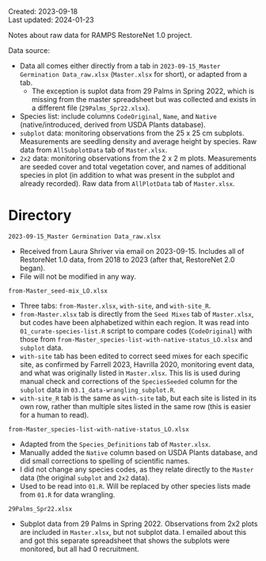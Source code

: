 Created: 2023-09-18  
Last updated: 2024-01-23
  
Notes about raw data for RAMPS RestoreNet 1.0 project.

Data source:
- Data all comes either directly from a tab in `2023-09-15_Master Germination Data_raw.xlsx` (`Master.xlsx` for short), or adapted from a tab.
    - The exception is suplot data from 29 Palms in Spring 2022, which is missing from the master spreadsheet but was collected and exists in a different file (`29Palms_Spr22.xlsx`).
- Species list: include columns `CodeOriginal`, `Name`, and `Native` (native/introduced, derived from USDA Plants database). 
- `subplot` data: monitoring observations from the 25 x 25 cm subplots. Measurements are seedling density and average height by species. Raw data from `AllSubplotData` tab of `Master.xlsx`.
- `2x2` data: monitoring observations from the 2 x 2 m plots. Measurements are seeded cover and total vegetation cover, and names of additional species in plot (in addition to what was present in the subplot and already recorded). Raw data from `AllPlotData` tab of `Master.xlsx`.


# Directory
`2023-09-15_Master Germination Data_raw.xlsx`
- Received from Laura Shriver via email on 2023-09-15. Includes all of RestoreNet 1.0 data, from 2018 to 2023 (after that, RestoreNet 2.0 began).
- File will not be modified in any way.  

`from-Master_seed-mix_LO.xlsx`
- Three tabs: `from-Master.xlsx`, `with-site`, and `with-site_R`.
- `from-Master.xlsx` tab is directly from the `Seed Mixes` tab of `Master.xlsx`, but codes have been alphabetized within each region. It was read into `01_curate-species-list.R` script to compare codes (`CodeOriginal`) with those from `from-Master_species-list-with-native-status_LO.xlsx` and `subplot` data.
- `with-site` tab has been edited to correct seed mixes for each specific site, as confirmed by Farrell 2023, Havrilla 2020, monitoring event data, and what was originally listed in `Master.xlsx`. This lis is used during manual check and corrections of the `SpeciesSeeded` column for the `subplot` data in `03.1_data-wrangling_subplot.R`.
- `with-site_R` tab is the same as `with-site` tab, but each site is listed in its own row, rather than multiple sites listed in the same row (this is easier for a human to read).
 
`from-Master_species-list-with-native-status_LO.xlsx`
- Adapted from the `Species_Definitions` tab of `Master.xlsx`.
- Manually added the `Native` column based on USDA Plants database, and did small corrections to spelling of scientific names.
- I did not change any species codes, as they relate directly to the `Master` data (the original `subplot` and `2x2` data).
- Used to be read into `01.R`. Will be replaced by other species lists made from `01.R` for data wrangling.

`29Palms_Spr22.xlsx`
- Subplot data from 29 Palms in Spring 2022. Observations from 2x2 plots are included in `Master.xlsx`, but not subplot data. I emailed about this and got this separate spreadsheet that shows the subplots were monitored, but all had 0 recruitment.
